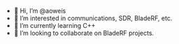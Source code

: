 - 👋 Hi, I’m @aoweis
- 👀 I’m interested in communications, SDR, BladeRF, etc.
- 🌱 I’m currently learning C++
- 💞️ I’m looking to collaborate on BladeRF projects.
<!-- - 📫 How to reach me ...-->

<!---
aoweis/aoweis is a ✨ special ✨ repository because its `README.md` (this file) appears on your GitHub profile.
You can click the Preview link to take a look at your changes.
--->
